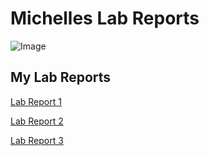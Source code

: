 # Michelles Lab Reports

 ![Image](https://i.pinimg.com/originals/c4/90/ca/c490ca0a25bc300089e784e635ff465f.gif)

## My Lab Reports

[Lab Report 1](https://michellem8.github.io/cse15l-lab-reports/lab-report-1-week-2.html)

[Lab Report 2](https://michellem8.github.io/cse15l-lab-reports/lab-report-2-week-4.html)

[Lab Report 3](https://michellem8.github.io/cse15l-lab-reports/lab-report-3-week-6.html)

